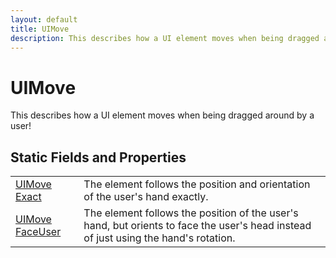```yaml
---
layout: default
title: UIMove
description: This describes how a UI element moves when being dragged around by a user!
---
```

# UIMove

This describes how a UI element moves when being dragged around
by a user!




## Static Fields and Properties

|  |  |
|--|--|
|[UIMove]({{site.url}}/Pages/Reference/UIMove.html) [Exact]({{site.url}}/Pages/Reference/UIMove/Exact.html)|The element follows the position and orientation of the user's hand exactly.|
|[UIMove]({{site.url}}/Pages/Reference/UIMove.html) [FaceUser]({{site.url}}/Pages/Reference/UIMove/FaceUser.html)|The element follows the position of the user's hand, but orients to face the user's head instead of just using the hand's rotation.|


